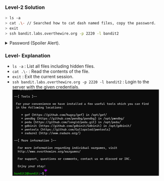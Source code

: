 ### Level-2 Solution
```bash
> ls -a
> cat .\- // Searched how to cat dash named files, copy the password.
> exit
> ssh bandit.labs.overthewire.org -p 2220 -l bandit2
```
<p>
<details>
<summary>Password (Spoiler Alert).</summary>
<pre><code>rRGizSaX8Mk1RTb1CNQoXTcYZWU6lgzi</code></pre>
</details>
</p>

### Level- Explanation
- `ls -a` : List all files including hidden files.
- `cat .\-` : Read the contents of the file.
- `exit` : Exit the current session.
- `ssh bandit.labs.overthewire.org -p 2220 -l bandit2` : Login to the server with the given credentials.
![bandit level 2 access](level-2.png)
